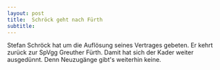 ```yaml
---
layout: post
title:  Schröck geht nach Fürth
subtitle:  
---
```


Stefan Schröck hat um die Auflösung seines Vertrages gebeten. Er kehrt zurück zur SpVgg Greuther Fürth. Damit hat sich der Kader weiter ausgedünnt. Denn Neuzugänge gibt's weiterhin keine.


